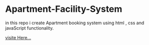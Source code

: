 # Apartment-Facility-System
in this repo i create Apartment booking system using html , css and javaScript  functionality.  

[visite Here...](https://nadiyashah.github.io/Apartment-Facility-System/)
